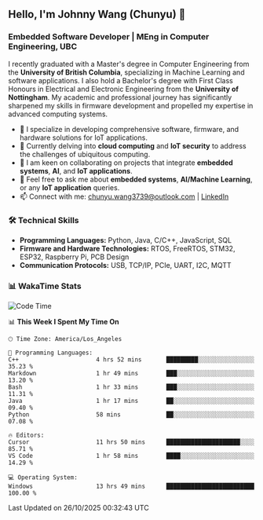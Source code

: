 ## Hello, I'm Johnny Wang (Chunyu) 👋

### Embedded Software Developer | MEng in Computer Engineering, UBC

I recently graduated with a Master's degree in Computer Engineering from the **University of British Columbia**, specializing in Machine Learning and software applications. I also hold a Bachelor's degree with First Class Honours in Electrical and Electronic Engineering from the **University of Nottingham**. My academic and professional journey has significantly sharpened my skills in firmware development and propelled my expertise in advanced computing systems.

- 🔭 I specialize in developing comprehensive software, firmware, and hardware solutions for IoT applications.
- 🌱 Currently delving into **cloud computing** and **IoT security** to address the challenges of ubiquitous computing.
- 🤝 I am keen on collaborating on projects that integrate **embedded systems**, **AI**, and **IoT applications**.
- 💬 Feel free to ask me about **embedded systems**, **AI/Machine Learning**, or any **IoT application** queries.
- 📫 Connect with me: [chunyu.wang3739@outlook.com](mailto:chunyu.wang3739@outlook.com) | [LinkedIn](https://www.linkedin.com/in/shycw1/)


### 🛠️ Technical Skills
- **Programming Languages:** Python, Java, C/C++, JavaScript, SQL
- **Firmware and Hardware Technologies:** RTOS, FreeRTOS, STM32, ESP32, Raspberry Pi, PCB Design
- **Communication Protocols:** USB, TCP/IP, PCIe, UART, I2C, MQTT

### 📊 WakaTime Stats
<!--START_SECTION:waka-->
![Code Time](http://img.shields.io/badge/Code%20Time-174%20hrs%207%20mins-blue)

📊 **This Week I Spent My Time On** 

```text
🕑︎ Time Zone: America/Los_Angeles

💬 Programming Languages: 
C++                      4 hrs 52 mins       █████████░░░░░░░░░░░░░░░░   35.23 % 
Markdown                 1 hr 49 mins        ███░░░░░░░░░░░░░░░░░░░░░░   13.20 % 
Bash                     1 hr 33 mins        ███░░░░░░░░░░░░░░░░░░░░░░   11.31 % 
Java                     1 hr 17 mins        ██░░░░░░░░░░░░░░░░░░░░░░░   09.40 % 
Python                   58 mins             ██░░░░░░░░░░░░░░░░░░░░░░░   07.08 % 

🔥 Editors: 
Cursor                   11 hrs 50 mins      █████████████████████░░░░   85.71 % 
VS Code                  1 hr 58 mins        ████░░░░░░░░░░░░░░░░░░░░░   14.29 % 

💻 Operating System: 
Windows                  13 hrs 49 mins      █████████████████████████   100.00 % 
```


 Last Updated on 26/10/2025 00:32:43 UTC
<!--END_SECTION:waka-->

